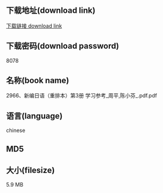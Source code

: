 ## 下载地址(download link)
[下载链接 download link](https://voluble-croquembouche-d321dc.netlify.app/?s=2966%E3%80%81%E6%96%B0%E7%BC%96%E6%97%A5%E8%AF%AD%EF%BC%88%E9%87%8D%E6%8E%92%E6%9C%AC%EF%BC%89%E7%AC%AC3%E5%86%8C+%E5%AD%A6%E4%B9%A0%E5%8F%82%E8%80%83_%E5%91%A8%E5%B9%B3%2C%E9%99%88%E5%B0%8F%E8%8A%AC_.pdf)

## 下载密码(download password)
8078

## 名称(book name)
2966、新编日语（重排本）第3册 学习参考_周平,陈小芬_.pdf.pdf

## 语言(language)
chinese

## MD5


## 大小(filesize)
5.9 MB
